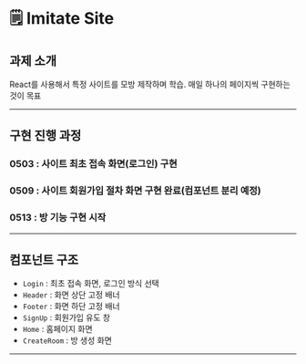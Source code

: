 # 🗒️ Imitate Site

## 과제 소개

React를 사용해서 특정 사이트를 모방 제작하며 학습.
매일 하나의 페이지씩 구현하는 것이 목표

---

## 구현 진행 과정

### 0503 : 사이트 최초 접속 화면(로그인) 구현
### 0509 : 사이트 회원가입 절차 화면 구현 완료(컴포넌트 분리 예정)
### 0513 : 방 기능 구현 시작

---

## 컴포넌트 구조

- `Login` : 최초 접속 화면, 로그인 방식 선택
- `Header` : 화면 상단 고정 배너
- `Footer` : 화면 하단 고정 배너
- `SignUp` : 회원가입 유도 창
- `Home` : 홈페이지 화면
- `CreateRoom` : 방 생성 화면

--- 

